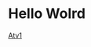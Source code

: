<!DOCTYPE html>
<html lang="en">
<head>
    <meta charset="UTF-8">
    <meta name="viewport" content="width=device-width, initial-scale=1.0">
    <meta http-equiv="X-UA-Compatible" content="ie=edge">
    <title>Document</title>
</head>
<body>
    <h1>Hello Wolrd</h1>
     <a href="atividadeslms.github.io/atv1/atividade1.html">Atv1</a>
    
</body>
</html>
